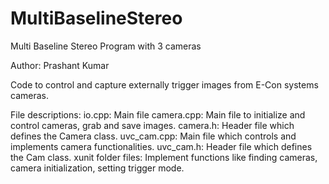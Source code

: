 # MultiBaselineStereo
Multi Baseline Stereo Program with 3 cameras

Author: Prashant Kumar


Code to control and capture externally trigger images from E-Con systems cameras.

File descriptions:
io.cpp: Main file
camera.cpp: Main file to initialize and control cameras, grab and save images.
camera.h: Header file which defines the Camera class.
uvc_cam.cpp: Main file which controls and implements camera functionalities.
uvc_cam.h: Header file which defines the Cam class.
xunit folder files: Implement functions like finding cameras, camera initialization, setting trigger mode.
